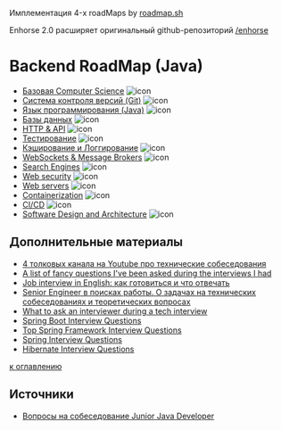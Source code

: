 Имплементация 4-x roadMaps by [roadmap.sh](https://roadmap.sh/)

Enhorse 2.0 расширяет оригинальный github-репозиторий [/enhorse](https://github.com/enhorse/java-interview)

# Backend RoadMap (Java)

+ [Базовая Computer Science](computer_science/csmenu.md) ![icon][done]
+ [Система контроля версий (Git)](git/git.md) ![icon][done]
+ [Язык программирования (Java)](java/javamenu.md) ![icon][done]
+ [Базы данных](databases/dbmenu.md) ![icon][done]
+ [HTTP & API](empty.md) ![icon][done]
+ [Тестирование](test/test.md) ![icon][done]
+ [Кэширование и Логгирование](cache_log/cacheandlog.md) ![icon][done]
+ [WebSockets & Message Brokers](empty.md) ![icon][done]
+ [Search Engines](empty.md) ![icon][done]
+ [Web security](empty.md) ![icon][done]
+ [Web servers](empty.md) ![icon][done]
+ [Containerization](empty.md) ![icon][done]
+ [CI/CD](empty.md) ![icon][done]
+ [Software Design and Architecture](design/designmenu.md) ![icon][done]

[done]:done.png


## Дополнительные материалы
+ [4 толковых канала на Youtube про технические собеседования](https://habr.com/ru/post/454264/)
+ [A list of fancy questions I've been asked during the interviews I had](https://github.com/d1mnewz/interviews)
+ [Job interview in English: как готовиться и что отвечать](https://dou.ua/lenta/articles/interview-in-english/)
+ [Senior Engineer в поисках работы. О задачах на технических собеседованиях и теоретических вопросах](https://habr.com/ru/post/442442/)
+ [What to ask an interviewer during a tech interview](https://hackernoon.com/what-to-ask-an-interviewer-during-a-tech-interview-865a293e548c)
+ [Spring Boot Interview Questions](https://www.baeldung.com/spring-boot-interview-questions)
+ [Top Spring Framework Interview Questions](https://www.baeldung.com/spring-interview-questions)
+ [Spring Interview Questions](https://www.interviewbit.com/spring-interview-questions/)
+ [Hibernate Interview Questions](https://www.adaface.com/blog/hibernate-interview-questions/)

[к оглавлению](#backend-roadmap-java)

## Источники
+ [Вопросы на собеседование Junior Java Developer](https://jsehelper.blogspot.ru)
